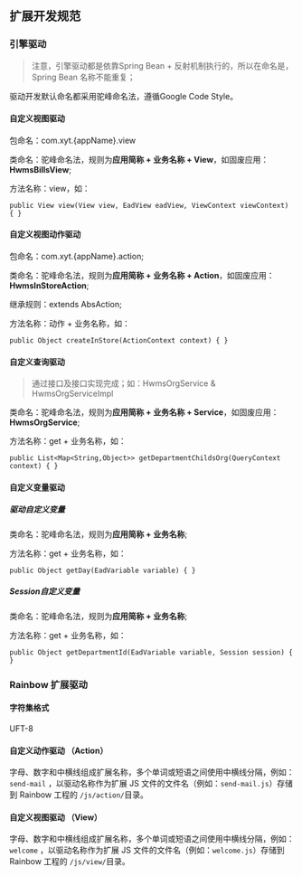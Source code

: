 ## 扩展开发规范

### 引擎驱动

> 注意，引擎驱动都是依靠Spring Bean + 反射机制执行的，所以在命名是，Spring Bean 名称不能重复；

驱动开发默认命名都采用驼峰命名法，遵循Google Code Style。

#### 自定义视图驱动

包命名：com.xyt.{appName}.view

类命名：驼峰命名法，规则为**应用简称 + 业务名称 + View**，如固废应用：**HwmsBillsView**;

方法名称：view，如：

```
public View view(View view, EadView eadView, ViewContext viewContext) { }
```

#### 自定义视图动作驱动

包命名：com.xyt.{appName}.action;

类命名：驼峰命名法，规则为**应用简称 + 业务名称 + Action**，如固废应用：**HwmsInStoreAction**;

继承规则：extends AbsAction;

方法名称：动作 + 业务名称，如：

```
public Object createInStore(ActionContext context) { }
```

#### 自定义查询驱动

> 通过接口及接口实现完成；如：HwmsOrgService & HwmsOrgServiceImpl

类命名：驼峰命名法，规则为**应用简称 + 业务名称 + Service**，如固废应用：**HwmsOrgService**;

方法名称：get + 业务名称，如：

```
public List<Map<String,Object>> getDepartmentChildsOrg(QueryContext context) { }
```

#### 自定义变量驱动

##### 驱动自定义变量

类命名：驼峰命名法，规则为**应用简称 + 业务名称**;

方法名称：get + 业务名称，如：

```
public Object getDay(EadVariable variable) { }
```

##### Session自定义变量

类命名：驼峰命名法，规则为**应用简称 + 业务名称**;

方法名称：get + 业务名称，如：

```
public Object getDepartmentId(EadVariable variable, Session session) { }
```

### Rainbow 扩展驱动

#### 字符集格式

UFT-8

#### 自定义动作驱动 （Action）

字母、数字和中横线组成扩展名称，多个单词或短语之间使用中横线分隔，例如：```send-mail``` ，以驱动名称作为扩展 JS 文件的文件名（例如：```send-mail.js```）存储到 Rainbow 工程的 ```/js/action/```目录。

#### 自定义视图驱动 （View）

字母、数字和中横线组成扩展名称，多个单词或短语之间使用中横线分隔，例如：```welcome``` ，以驱动名称作为扩展 JS 文件的文件名（例如：```welcome.js```）存储到 Rainbow 工程的 ```/js/view/```目录。